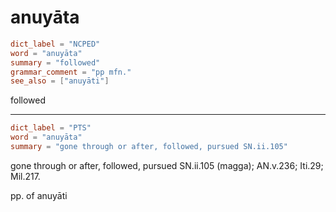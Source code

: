 # anuyāta

``` toml
dict_label = "NCPED"
word = "anuyāta"
summary = "followed"
grammar_comment = "pp mfn."
see_also = ["anuyāti"]
```

followed

--------------------

``` toml
dict_label = "PTS"
word = "anuyāta"
summary = "gone through or after, followed, pursued SN.ii.105"
```

gone through or after, followed, pursued SN.ii.105 (magga); AN.v.236; Iti.29; Mil.217.

pp. of anuyāti

